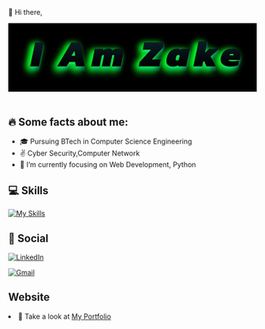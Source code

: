👋 Hi there,
<!---
DJZake/DJZake is a ✨ special ✨ repository because its `README.md` (this file) appears on your GitHub profile.
You can click the Preview link to take a look at your changes.
--->
<div align="center"> 
  <img src="https://github.com/DJZake/DJZake/blob/main/name.jpg" alt="Zake" />
</div><br>

## 🔥 Some facts about me:

* 🎓 Pursuing BTech in Computer Science Engineering
* ✌️ Cyber Security,Computer Network
* 🌱 I’m currently focusing on Web Development, Python


 ## 💻 Skills
[![My Skills](https://skillicons.dev/icons?i=python,html,css,java,c,vscode,linux,javascript)]()



## 📱 Social

[![LinkedIn](https://img.shields.io/badge/LinkedIn-0077B5?style=for-the-badge&logo=linkedin&logoColor=white)](https://www.linkedin.com/in/alen-joseph-/)
<!--[![Twitter](https://img.shields.io/badge/Twitter-%231DA1F2.svg?style=for-the-badge&logo=Twitter&logoColor=white)](https://twitter.com/)-->
[![Gmail](https://img.shields.io/badge/Gmail-D14836?style=for-the-badge&logo=gmail&logoColor=white)](mailto:zake282003@gmail.com)

## Website
<li>👀 Take a look at <a href="https://alenjoseph.me" target="_blank">My Portfolio</a></li>
